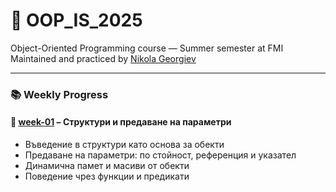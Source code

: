# 🧠 OOP_IS_2025

Object-Oriented Programming course — Summer semester at FMI  
Maintained and practiced by [Nikola Georgiev](https://github.com/nikolaGeorgiev3000)

---

### 📚 Weekly Progress

#### 📁 [week-01](./week-01) – Структури и предаване на параметри

- Въведение в структури като основа за обекти  
- Предаване на параметри: по стойност, референция и указател  
- Динамична памет и масиви от обекти  
- Поведение чрез функции и предикати  